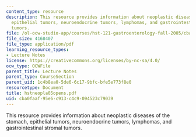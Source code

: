 ```yaml
---
content_type: resource
description: This resource provides information about neoplastic diseases of the stomach,
  epithelial tumors, neuroendocrine tumors, lymphomas, and gastrointestinal stromal
  tumors.
file: /ol-ocw-studio-app/courses/hst-121-gastroenterology-fall-2005/cba0faaf95e6c913c4c9094523c79039_hstneopla05opens.pdf
file_size: 4168407
file_type: application/pdf
learning_resource_types:
- Lecture Notes
license: https://creativecommons.org/licenses/by-nc-sa/4.0/
ocw_type: OCWFile
parent_title: Lecture Notes
parent_type: CourseSection
parent_uid: 1c4b8ea0-5de6-6c17-9bfc-bfe5e773f8e0
resourcetype: Document
title: hstneopla05opens.pdf
uid: cba0faaf-95e6-c913-c4c9-094523c79039
---
```

This resource provides information about neoplastic diseases of the stomach, epithelial tumors, neuroendocrine tumors, lymphomas, and gastrointestinal stromal tumors.